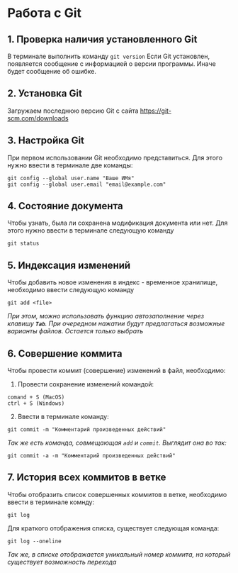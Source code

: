 # Работа с Git

## 1. Проверка наличия установленного Git

В терминале выполнить команду `git version`
Если Git установлен, появляется сообщение с информацией о версии программы. Иначе будет сообщение об ошибке.

## 2. Установка Git
Загружаем последнюю версию Git с сайта https://git-scm.com/downloads

## 3. Настройка Git
При первом использовании Git необходимо представиться. Для этого нужно ввести в терминале две команды:
```
git config --global user.name "Ваше ИМя"
git config --global user.email "email@example.com"
```
## 4. Состояние документа

Чтобы узнать, была ли сохранена модификация документа или нет. Для этого нужно ввести в терминале следующую команду
```
git status
```
## 5. Индексация изменений

Чтобы добавить новое изменения в индекс - временное хранилище, необходимо ввести следующую команду
```
git add <file>
```
*При этом, можно использовать функцию автозаполнение через клавишу **`Tab`**. При очередном нажатии будут предлагаться возможные варианты файлов. Остается только выбрать*

## 6. Совершение коммита

Чтобы провести коммит (совершение) изменений в файл, необходимо:

1. Провести сохранение изменений командой:
```
comand + S (MacOS)
ctrl + S (Windows)
```
2. Ввести в терминале команду:

```
git commit -m "Комментарий произведенных действий"
```
*Так же есть команда, совмещающая `add` и  `commit`. Выглядит она во так:*
```
git commit -a -m "Комментарий произведенных действий"
```

## 7. История всех коммитов в ветке

Чтобы отобразить список совершенных коммитов в ветке, необходимо ввести в терминале комнду:
```
git log
```
Для краткого отображения списка, существует следующая команда:
```
git log --oneline
```
*Так же, в списке отображается уникальный номер коммита, на который существует возможность перехода*

